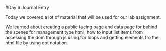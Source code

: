 #Day 6 Journal Entry

Today we covered a lot of material that will be used for our lab assignment. 

We learned about creating a public facing page and data page for behind the scenes for management type html,
how to input list items from accessing the dom through js using for loops and getting elements fro the html file by using dot notation. 

